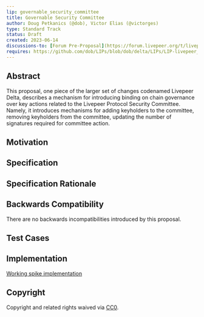 ```yaml
---
lip: governable_security_committee
title: Governable Security Committee
author: Doug Petkanics (@dob), Victor Elias (@victorges)
type: Standard Track
status: Draft
created: 2023-06-14
discussions-to: [Forum Pre-Proposal](https://forum.livepeer.org/t/livepeer-delta-phase-pre-proposal-sustainability-public-goods-funding-treasury-and-decentralization/2056)
requires: https://github.com/dob/LIPs/blob/dob/delta/LIPs/LIP-livepeer_treasury.md
---
```


## Abstract

This proposal, one piece of the larger set of changes codenamed Livepeer Delta, describes a mechanism for introducing binding on chain governance over key actions related to the Livepeer Protocol Security Committee. Namely, it introduces mechanisms for adding keyholders to the committee, removing keyholders from the committee, updating the number of signatures required for committee action.

## Motivation


## Specification


## Specification Rationale


## Backwards Compatibility

There are no backwards incompatibilities introduced by this proposal. 

## Test Cases


## Implementation

[Working spike implementation](https://github.com/livepeer/protocol/tree/vg/spike/treasury)

## Copyright

Copyright and related rights waived via [CC0](https://creativecommons.org/publicdomain/zero/1.0/).
